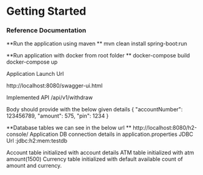 # Getting Started

### Reference Documentation

**Run the application using maven 
**
mvn clean install spring-boot:run

**Run application with docker from root folder
**
docker-compose build
docker-compose up

Application Launch Url

http://localhost:8080/swagger-ui.html

Implemented API /api/v1/withdraw

Body should provide with the below given details
{
  "accountNumber": 123456789,
  "amount": 575,
  "pin": 1234
}


**Database tables we can see in the below url 
**
http://localhost:8080/h2-console/
Application DB connection details in application.properties
JDBC Url :jdbc:h2:mem:testdb

Account table initialized with account details
ATM table initialized with atm amount(1500)
Currency table initialized with default available count of amount and currency.







